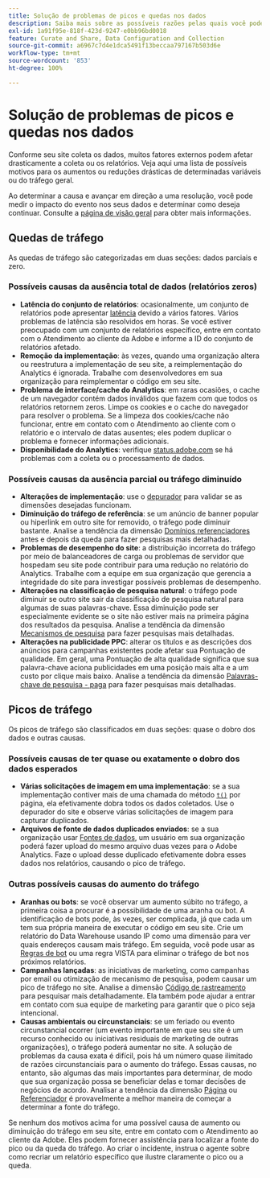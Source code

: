 ```yaml
---
title: Solução de problemas de picos e quedas nos dados
description: Saiba mais sobre as possíveis razões pelas quais você pode ver aumentos ou reduções drásticas nos relatórios de tendências.
exl-id: 1a91f95e-818f-423d-9247-e0bb96bd0018
feature: Curate and Share, Data Configuration and Collection
source-git-commit: a6967c7d4e1dca5491f13beccaa797167b503d6e
workflow-type: tm+mt
source-wordcount: '853'
ht-degree: 100%

---
```


# Solução de problemas de picos e quedas nos dados

Conforme seu site coleta os dados, muitos fatores externos podem afetar drasticamente a coleta ou os relatórios. Veja aqui uma lista de possíveis motivos para os aumentos ou reduções drásticas de determinadas variáveis ou do tráfego geral.

Ao determinar a causa e avançar em direção a uma resolução, você pode medir o impacto do evento nos seus dados e determinar como deseja continuar. Consulte a [página de visão geral](overview.md) para obter mais informações.

## Quedas de tráfego

As quedas de tráfego são categorizadas em duas seções: dados parciais e zero.

### Possíveis causas da ausência total de dados (relatórios zeros)

* **Latência do conjunto de relatórios**: ocasionalmente, um conjunto de relatórios pode apresentar [latência](../latency.md) devido a vários fatores. Vários problemas de latência são resolvidos em horas. Se você estiver preocupado com um conjunto de relatórios específico, entre em contato com o Atendimento ao cliente da Adobe e informe a ID do conjunto de relatórios afetado.
* **Remoção da implementação**: às vezes, quando uma organização altera ou reestrutura a implementação de seu site, a reimplementação do Analytics é ignorada. Trabalhe com desenvolvedores em sua organização para reimplementar o código em seu site.
* **Problema de interface/cache do Analytics**: em raras ocasiões, o cache de um navegador contém dados inválidos que fazem com que todos os relatórios retornem zeros. Limpe os cookies e o cache do navegador para resolver o problema. Se a limpeza dos cookies/cache não funcionar, entre em contato com o Atendimento ao cliente com o relatório e o intervalo de datas ausentes; eles podem duplicar o problema e fornecer informações adicionais.
* **Disponibilidade do Analytics**: verifique [status.adobe.com](https://status.adobe.com/products/1173/pt) se há problemas com a coleta ou o processamento de dados.

### Possíveis causas da ausência parcial ou tráfego diminuído

* **Alterações de implementação**: use o [depurador](/help/implement/validate/debugger.md) para validar se as dimensões desejadas funcionam.
* **Diminuição do tráfego de referência**: se um anúncio de banner popular ou hiperlink em outro site for removido, o tráfego pode diminuir bastante. Analise a tendência da dimensão [Domínios referenciadores](/help/components/dimensions/referring-domain.md) antes e depois da queda para fazer pesquisas mais detalhadas.
* **Problemas de desempenho do site**: a distribuição incorreta do tráfego por meio de balanceadores de carga ou problemas de servidor que hospedam seu site pode contribuir para uma redução no relatório do Analytics. Trabalhe com a equipe em sua organização que gerencia a integridade do site para investigar possíveis problemas de desempenho.
* **Alterações na classificação de pesquisa natural**: o tráfego pode diminuir se outro site sair da classificação de pesquisa natural para algumas de suas palavras-chave. Essa diminuição pode ser especialmente evidente se o site não estiver mais na primeira página dos resultados da pesquisa. Analise a tendência da dimensão [Mecanismos de pesquisa](/help/components/dimensions/search-engine.md) para fazer pesquisas mais detalhadas.
* **Alterações na publicidade PPC**: alterar os títulos e as descrições dos anúncios para campanhas existentes pode afetar sua Pontuação de qualidade. Em geral, uma Pontuação de alta qualidade significa que sua palavra-chave aciona publicidades em uma posição mais alta e a um custo por clique mais baixo. Analise a tendência da dimensão [Palavras-chave de pesquisa - paga](/help/components/dimensions/search-keyword.md) para fazer pesquisas mais detalhadas.

## Picos de tráfego

Os picos de tráfego são classificados em duas seções: quase o dobro dos dados e outras causas.

### Possíveis causas de ter quase ou exatamente o dobro dos dados esperados

* **Várias solicitações de imagem em uma implementação**: se a sua implementação contiver mais de uma chamada do método [`t()`](/help/implement/vars/functions/t-method.md) por página, ela efetivamente dobra todos os dados coletados. Use o depurador do site e observe várias solicitações de imagem para capturar duplicados.
* **Arquivos de fonte de dados duplicados enviados**: se a sua organização usar [Fontes de dados](/help/import/data-sources/overview.md), um usuário em sua organização poderá fazer upload do mesmo arquivo duas vezes para o Adobe Analytics. Faze o upload desse duplicado efetivamente dobra esses dados nos relatórios, causando o pico de tráfego.

### Outras possíveis causas do aumento do tráfego

* **Aranhas ou bots**: se você observar um aumento súbito no tráfego, a primeira coisa a procurar é a possibilidade de uma aranha ou bot. A identificação de bots pode, às vezes, ser complicada, já que cada um tem sua própria maneira de executar o código em seu site. Crie um relatório do Data Warehouse usando IP como uma dimensão para ver quais endereços causam mais tráfego. Em seguida, você pode usar as [Regras de bot](/help/admin/tools/manage-rs/edit-settings/general/bot-removal/bot-rules.md) ou uma regra VISTA para eliminar o tráfego de bot nos próximos relatórios.
* **Campanhas lançadas**: as iniciativas de marketing, como campanhas por email ou otimização de mecanismo de pesquisa, podem causar um pico de tráfego no site. Analise a dimensão [Código de rastreamento](/help/components/dimensions/tracking-code.md) para pesquisar mais detalhadamente. Ela também pode ajudar a entrar em contato com sua equipe de marketing para garantir que o pico seja intencional.
* **Causas ambientais ou circunstanciais**: se um feriado ou evento circunstancial ocorrer (um evento importante em que seu site é um recurso conhecido ou iniciativas residuais de marketing de outras organizações), o tráfego poderá aumentar no site. A solução de problemas da causa exata é difícil, pois há um número quase ilimitado de razões circunstanciais para o aumento do tráfego. Essas causas, no entanto, são algumas das mais importantes para determinar, de modo que sua organização possa se beneficiar delas e tomar decisões de negócios de acordo. Analisar a tendência da dimensão [Página](/help/components/dimensions/page.md) ou [Referenciador](/help/components/dimensions/referrer.md) é provavelmente a melhor maneira de começar a determinar a fonte do tráfego.

Se nenhum dos motivos acima for uma possível causa de aumento ou diminuição do tráfego em seu site, entre em contato com o Atendimento ao cliente da Adobe. Eles podem fornecer assistência para localizar a fonte do pico ou da queda do tráfego. Ao criar o incidente, instrua o agente sobre como recriar um relatório específico que ilustre claramente o pico ou a queda.
